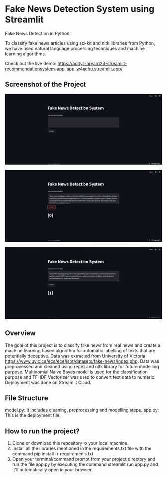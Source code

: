 # Fake News Detection System using Streamlit

Fake News Detection in Python:

To classify fake news articles using sci-kit and nltk libraries from Python, we have used natural language processing techniques and machine learning algorithms.

Check out the live demo: https://aditya-aryan123-streamlit-recommendationsystem-app-app-w4qqhu.streamlit.app/

## Screenshot of the Project

![plot](Screenshot1.png)

![plot](Screenshot2.png)

![plot](Screenshot3.png)

## Overview

The goal of this project is to classify fake news from real news and create a machine learning based algorithm for automatic labelling of texts that are potentially deceptive. Data was extracted from University of Victoria https://www.uvic.ca/ecs/ece/isot/datasets/fake-news/index.php. Data was preprocessed and cleaned using regex and nltk library for future modelling purpose. Multinomial Naive Bayes model is used for the classification purpose and TF-IDF Vectorizer was used to convert text data to numeric. Deployment was done on Streamlit Cloud.

## File Structure

model.py: It includes cleaning, preprocessing and modelling steps.
app.py: This is the deployment file.

## How to run the project?

1. Clone or download this repository to your local machine.
2. Install all the libraries mentioned in the requirements.txt file with the command pip install -r requirements.txt
3. Open your terminal/command prompt from your project directory and run the file app.py by executing the command streamlit run app.py and it'll automatically open in your browser.
